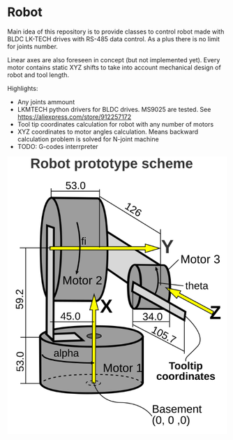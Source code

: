 # Robot

Main idea of this repository is to provide classes to control robot made with BLDC LK-TECH drives with RS-485 data control. As a plus there is no  limit for joints number. 

Linear axes are also foreseen in concept (but not implemented yet).
Every motor contains static XYZ shifts to take into account mechanical design of robot and tool length.

Highlights:
* Any joints ammount
* LKMTECH python drivers for BLDC drives. MS9025 are tested. See https://aliexpress.com/store/912257172
* Tool tip coordinates calculation for robot with any number of motors
* XYZ coordinates to motor angles calculation. Means backward calculation problem is solved for N-joint machine
* TODO: G-codes interrpreter


![Prototype robot image](RobotScheme.svg?raw=true "Prototype")
